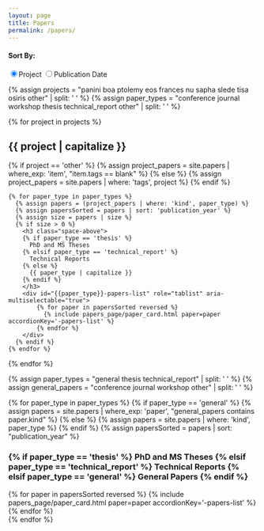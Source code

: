 ```yaml
---
layout: page
title: Papers
permalink: /papers/
---
```


<script language="javascript">
function toggle(contentClicked, otherContent){
  var stuff1 = document.getElementById(contentClicked);
  var stuff2 = document.getElementById(otherContent);
  stuff1.style.display = "block";
  stuff2.style.display = "none";
}
</script>

<h4>Sort By:</h4>

<div class="btn-group paper-btns" data-toggle="buttons" aria-label="Sorting">
  <label id="project-btn" class="btn btn-primary paper-btn active project-btn" onclick="toggle('by-project', 'by-date')">
    <input type="radio" name="options" id="option1" autocomplete="off" checked>Project
  </label>
  <label id="date-btn" class="btn btn-primary paper-btn date-btn" onclick="toggle('by-date', 'by-project')">
    <input type="radio" name="options" id="option1" autocomplete="off">Publication Date
  </label>
</div>

{% assign projects = "panini boa ptolemy eos frances nu sapha slede tisa osiris other" | split: ' ' %}
{% assign paper_types = "conference journal workshop thesis technical_report other" | split: ' ' %}

<div id="by-project" class="by-project">

  {% for project in projects %}
    <h2 class="space-above">{{ project | capitalize }}</h2>
    {% if project == 'other' %}
      {% assign project_papers = site.papers | where_exp: 'item', "item.tags == blank" %}
    {% else %}
      {% assign project_papers = site.papers | where: 'tags', project %}
    {% endif %}

    {% for paper_type in paper_types %}
      {% assign papers = (project_papers | where: 'kind', paper_type) %}
      {% assign papersSorted = papers | sort: 'publication_year' %}
      {% assign size = papers | size %}
      {% if size > 0 %}
        <h3 class="space-above">
        {% if paper_type == 'thesis' %}
          PhD and MS Theses
        {% elsif paper_type == 'technical_report' %}
          Technical Reports
        {% else %}
          {{ paper_type | capitalize }}
        {% endif %}
        </h3>
        <div id="{{paper_type}}-papers-list" role="tablist" aria-multiselectable="true">
            {% for paper in papersSorted reversed %}
              {% include papers_page/paper_card.html paper=paper accordionKey='-papers-list' %}
            {% endfor %}
        </div>
      {% endif %}
    {% endfor %}
  {% endfor %}

</div>

{% assign paper_types = "general thesis technical_report" | split: ' ' %}
{% assign general_papers = "conference journal workshop other" | split: ' ' %}
<div id="by-date" class="by-date">

  {% for paper_type in paper_types %}
    {% if paper_type == 'general' %}
      {% assign papers = site.papers | where_exp: 'paper', "general_papers contains paper.kind" %}
    {% else %}
      {% assign papers = site.papers | where: 'kind', paper_type %}
    {% endif %}
    {% assign papersSorted = papers | sort: "publication_year" %}
    <h3 class="space-above">
    {% if paper_type == 'thesis' %}
      PhD and MS Theses
    {% elsif paper_type == 'technical_report' %}
      Technical Reports
    {% elsif paper_type == 'general' %}
      General Papers
    {% endif %}
    </h3>
    <div id="{{paper_type}}-papers-list" role="tablist" aria-multiselectable="true">
        {% for paper in papersSorted reversed %}
          {% include papers_page/paper_card.html paper=paper accordionKey='-papers-list' %}
        {% endfor %}
    </div>
  {% endfor %}

</div>
